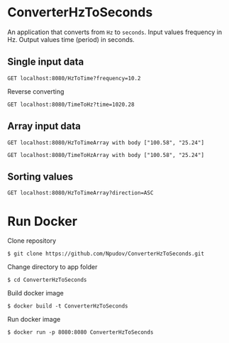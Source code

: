 # ConverterHzToSeconds
An application that converts from `Hz` to `seconds`. Input values frequency in Hz. Output values time (period) in seconds.

## Single input data

```
GET localhost:8080/HzToTime?frequency=10.2
```

Reverse converting
```
GET localhost:8080/TimeToHz?time=1020.28
```

## Array input data
```
GET localhost:8080/HzToTimeArray with body ["100.58", "25.24"]
```

```
GET localhost:8080/TimeToHzArray with body ["100.58", "25.24"]
```

## Sorting values
```
GET localhost:8080/HzToTimeArray?direction=ASC
```

# Run Docker

Clone repository
```
$ git clone https://github.com/Npudov/ConverterHzToSeconds.git
```
Change directory to app folder
```
$ cd ConverterHzToSeconds
```
Build docker image
```
$ docker build -t ConverterHzToSeconds
```
Run docker image
```
$ docker run -p 8080:8080 ConverterHzToSeconds
```